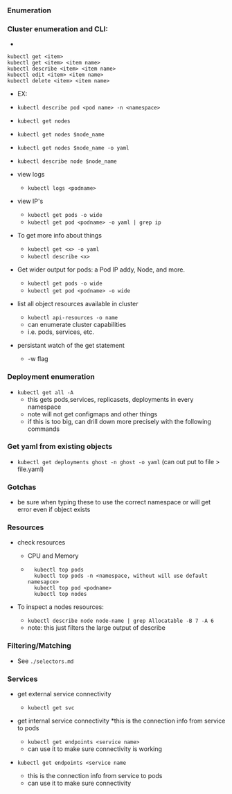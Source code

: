 ### Enumeration


### Cluster enumeration and CLI:
*  
```
kubectl get <item>
kubectl get <item> <item name>
kubectl describe <item> <item name>
kubectl edit <item> <item name>
kubectl delete <item> <item name>  
```

* EX:
* `kubectl describe pod <pod name> -n <namespace> `
* `kubectl get nodes`
* `kubectl get nodes $node_name`
* `kubectl get nodes $node_name -o yaml`
* `kubectl describe node $node_name`


* view logs
    * `kubectl logs <podname>`

* view IP's 
    * `kubectl get pods -o wide`
    * `kubectl get pod <podname> -o yaml | grep ip`


* To get more info about things 
    * `kubectl get <x> -o yaml`
    * `kubectl describe <x>`

* Get wider output for pods: a Pod IP addy, Node, and more.
    * `kubectl get pods -o wide`
    * `kubectl get pod <podname> -o wide`
 
* list all object resources available in cluster
    * `kubectl api-resources -o name`
    * can enumerate cluster capabilities
    * i.e. pods, services, etc.    
    
* persistant watch of the get statement
    * -w flag
    
### Deployment enumeration
* `kubectl get all -A`
    * this gets pods,services, replicasets, deployments in every namespace
    * note will not get configmaps and other things
    * if this is too big, can drill down more precisely with the following commands


    
### Get yaml from existing objects
* `kubectl get deployments ghost -n ghost -o yaml` (can out put to file > file.yaml)


### Gotchas 
* be sure when typing these to use the correct namespace or will get error even if object exists


### Resources

* check resources
    * CPU and Memory
    * ```
        kubectl top pods
        kubectl top pods -n <namespace, without will use default namesapce>
        kubectl top pod <podname>
        kubectl top nodes
      ```
      
* To inspect a nodes resources:
    * `kubectl describe node node-name | grep Allocatable -B 7 -A 6`
    * note: this just filters the large output of describe


### Filtering/Matching
* See `./selectors.md`
    
    
### Services
* get external service connectivity
    * `kubectl get svc`
    
* get internal service connectivity
    *this is the connection info from service to pods 
    * `kubectl get endpoints <service name>`
     * can use it to make sure connectivity is working
     
* `kubectl get endpoints <service name`
    * this is the connection info from service to pods
    * can use it to make sure connectivity

